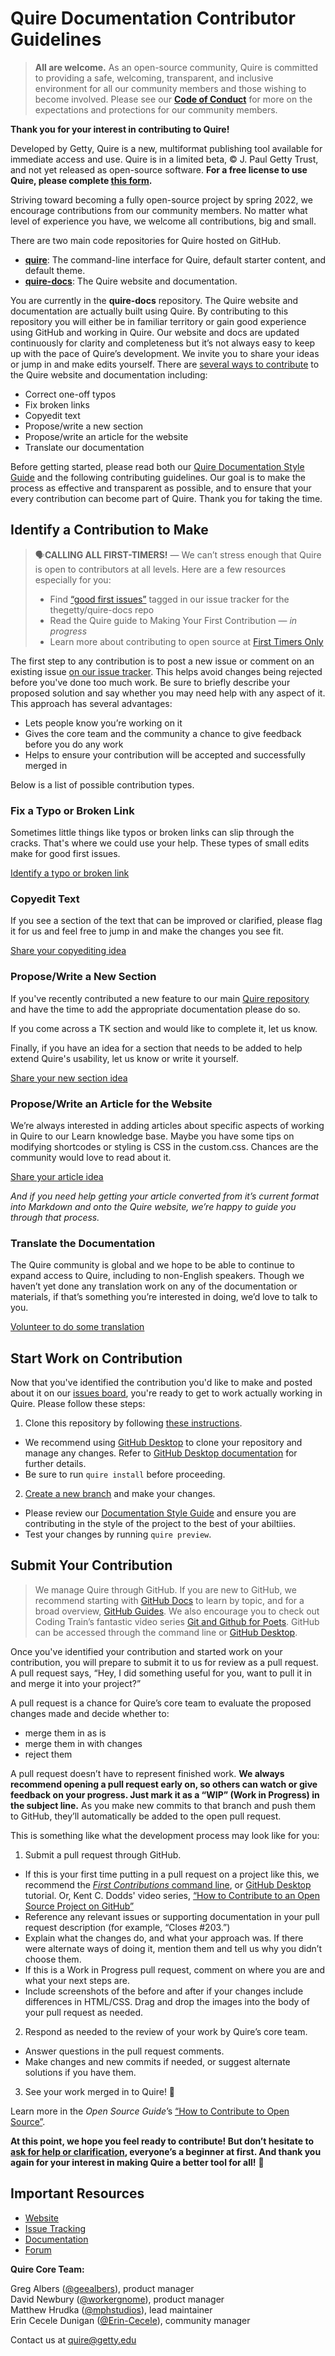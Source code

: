 # Quire Documentation Contributor Guidelines

>**All are welcome.** As an open-source community, Quire is committed to providing a safe, welcoming, transparent, and inclusive environment for all our community members and those wishing to become involved. Please see our **[Code of Conduct](https://github.com/thegetty/quire/blob/main/CODE_OF_CONDUCT.md)** for more on the expectations and protections for our community members.

**Thank you for your interest in contributing to Quire!**

Developed by Getty, Quire is a new, multiformat publishing tool available for immediate access and use. Quire is in a limited beta, © J. Paul Getty Trust, and not yet released as open-source software. **For a free license to use Quire, please complete [this form](http://bit.ly/quire-signup).**

Striving toward becoming a fully open-source project by spring 2022, we encourage contributions from our community members. No matter what level of experience you have, we welcome all contributions, big and small. 

There are two main code repositories for Quire hosted on GitHub.

- [**quire**](https://github.com/thegetty/quire): The command-line interface for Quire, default starter content, and default theme.
- [**quire-docs**](https://github.com/thegetty/quire-docs): The Quire website and documentation.

You are currently in the **quire-docs** repository. The Quire website and documentation are actually built using Quire. By contributing to this repository you will either be in familiar territory or gain good experience using GitHub and working in Quire. Our website and docs are updated continuously for clarity and completeness but it’s not always easy to keep up with the pace of Quire’s development. We invite you to share your ideas or jump in and make edits yourself. There are [several ways to contribute](#identify-a-contribution-to-make) to the Quire website and documentation including:

- Correct one-off typos
- Fix broken links 
- Copyedit text
- Propose/write a new section
- Propose/write an article for the website
- Translate our documentation

Before getting started, please read both our [Quire Documentation Style Guide](https://github.com/thegetty/quire-docs/wiki/Quire-Website-&-Documentation-Style-Guide) and the following contributing guidelines. Our goal is to make the process as effective and transparent as possible, and to ensure that your every contribution can become part of Quire. Thank you for taking the time.

## Identify a Contribution to Make

>🗣**CALLING ALL FIRST-TIMERS!** — We can’t stress enough that Quire is open to contributors at all levels. Here are a few resources especially for you:
>- Find [“good first issues”](https://github.com/thegetty/quire-docs/issues) tagged in our issue tracker for the thegetty/quire-docs repo
>- Read the Quire guide to Making Your First Contribution — *in progress*
>- Learn more about contributing to open source at [First Timers Only](http://www.firsttimersonly.com/)

The first step to any contribution is to post a new issue or comment on an existing issue [on our issue tracker](https://github.com/thegetty/quire-docs/issues/). This helps avoid changes being rejected before you've done too much work. Be sure to briefly describe your proposed solution and say whether you may need help with any aspect of it. This approach has several advantages:

- Lets people know you’re working on it
- Gives the core team and the community a chance to give feedback before you do any work
- Helps to ensure your contribution will be accepted and successfully merged in

Below is a list of possible contribution types. 

### Fix a Typo or Broken Link

Sometimes little things like typos or broken links can slip through the cracks. That's where we could use your help. These types of small edits make for good first issues.  

[Identify a typo or broken link](https://github.com/thegetty/quire/issues/new)

### Copyedit Text 

If you see a section of the text that can be improved or clarified, please flag it for us and feel free to jump in and make the changes you see fit. 

[Share your copyediting idea](https://github.com/thegetty/quire/issues/new)

### Propose/Write a New Section

If you've recently contributed a new feature to our main [Quire repository](https://github.com/thegetty/quire) and have the time to add the appropriate documentation please do so. 

If you come across a TK section and would like to complete it, let us know. 

Finally, if you have an idea for a section that needs to be added to help extend Quire's usability, let us know or write it yourself. 

[Share your new section idea](https://github.com/thegetty/quire/issues/new)

### Propose/Write an Article for the Website 

We’re always interested in adding articles about specific aspects of working in Quire to our Learn knowledge base. Maybe you have some tips on modifying shortcodes or styling is CSS in the custom.css. Chances are the community would love to read about it.

[Share your article idea](https://github.com/thegetty/quire/issues/new)

*And if you need help getting your article converted from it’s current format into Markdown and onto the Quire website, we’re happy to guide you through that process.*

### Translate the Documentation

The Quire community is global and we hope to be able to continue to expand access to Quire, including to non-English speakers. Though we haven’t yet done any translation work on any of the documentation or materials, if that’s something you’re interested in doing, we’d love to talk to you.

[Volunteer to do some translation](https://github.com/thegetty/quire-docs/issues)

## Start Work on Contribution

Now that you've identified the contribution you'd like to make and posted about it on our [issues board](https://github.com/thegetty/quire/issues), you're ready to get to work actually working in Quire. Please follow these steps:

1. Clone this repository by following [these instructions](https://quire.getty.edu/documentation/github/#installing-an-existing-quire-project-from-github).
- We recommend using [GitHub Desktop](https://desktop.github.com/) to clone your repository and manage any changes. Refer to [GitHub Desktop documentation](https://docs.github.com/en/desktop) for further details.
- Be sure to run `quire install` before proceeding.

2. [Create a new branch](https://docs.github.com/en/desktop/contributing-and-collaborating-using-github-desktop/managing-branches) and make your changes.
- Please review our [Documentation Style Guide](https://github.com/thegetty/quire-docs/wiki/Quire-Website-&-Documentation-Style-Guide) and ensure you are contributing in the style of the project to the best of your abiltiies.
- Test your changes by running `quire preview`.

## Submit Your Contribution

>We manage Quire through GitHub. If you are new to GitHub, we recommend starting with [GitHub Docs](https://docs.github.com/en/free-pro-team@latest/github) to learn by topic, and for a broad overview, [GitHub Guides](https://guides.github.com/). We also encourage you to check out Coding Train’s fantastic video series [Git and Github for Poets](https://www.youtube.com/playlist?list=PLRqwX-V7Uu6ZF9C0YMKuns9sLDzK6zoiV). GitHub can be accessed through the command line or [GitHub Desktop](https://desktop.github.com/).

Once you've identified your contribution and started work on your contribution, you will prepare to submit it to us for review as a pull request. A pull request says, “Hey, I did something useful for you, want to pull it in and merge it into your project?”

A pull request is a chance for Quire’s core team to evaluate the proposed changes made and decide whether to:

- merge them in as is
- merge them in with changes
- reject them

A pull request doesn’t have to represent finished work. **We always recommend opening a pull request early on, so others can watch or give feedback on your progress. Just mark it as a “WIP” (Work in Progress) in the subject line.** As you make new commits to that branch and push them to GitHub, they’ll automatically be added to the open pull request.

This is something like what the development process may look like for you:

1. Submit a pull request through GitHub.
  - If this is your first time putting in a pull request on a project like this, we recommend the [*First Contributions* command line](https://github.com/firstcontributions/first-contributions), or [GitHub Desktop](https://github.com/firstcontributions/first-contributions/blob/master/gui-tool-tutorials/github-desktop-tutorial.md) tutorial. Or, Kent C. Dodds' video series, [“How to Contribute to an Open Source Project on GitHub”](https://egghead.io/courses/how-to-contribute-to-an-open-source-project-on-github)
  - Reference any relevant issues or supporting documentation in your pull request description (for example, “Closes #203.”)
  - Explain what the changes do, and what your approach was. If there were alternate ways of doing it, mention them and tell us why you didn’t choose them.
  - If this is a Work in Progress pull request, comment on where you are and what your next steps are.
  - Include screenshots of the before and after if your changes include differences in HTML/CSS. Drag and drop the images into the body of your pull request as needed.
2. Respond as needed to the review of your work by Quire’s core team.
  - Answer questions in the pull request comments.
  - Make changes and new commits if needed, or suggest alternate solutions if you have them.
3. See your work merged in to Quire! 🎉

Learn more in the *Open Source Guide*’s [“How to Contribute to Open Source”](https://opensource.guide/how-to-contribute/).

**At this point, we hope you feel ready to contribute! But don’t hesitate to [ask for help or clarification](mailto:quire@getty.edu), everyone’s a beginner at first. And thank you again for your interest in making Quire a better tool for all!** 🦄

## Important Resources

- [Website](https://quire.getty.edu) 
- [Issue Tracking](https://github.com/thegetty/quire-docs/issues/)
- [Documentation](https://quire.getty.edu/documentation)
- [Forum](https://github.com/thegetty/quire/discussions)

**Quire Core Team:**

Greg Albers ([@geealbers](https://github.com/geealbers)), product manager<br />
David Newbury ([@workergnome](https://github.com/workergnome)), product manager<br />
Matthew Hrudka ([@mphstudios](https://github.com/mphstudios)), lead maintainer<br />
Erin Cecele Dunigan ([@Erin-Cecele](https://github.com/Erin-Cecele)), community manager<br />

Contact us at [quire@getty.edu](mailto:quire@getty.edu)
